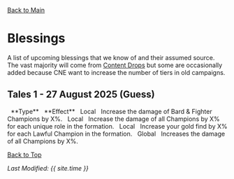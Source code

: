 [Back to Main](index.md)

# Blessings

A list of upcoming blessings that we know of and their assumed source. The vast majority will come from [Content Drops](contentdrops.md) but some are occasionally added because CNE want to increase the number of tiers in old campaigns.

## Tales 1 - 27 August 2025 (Guess)

<span class="blessingsTableColumn">
    <span class="blessingsTableRowHeader">
        <span class="blessingsTableType">
            <span style="margin-left: 8px;">**Type**</span>
        </span>
        <span class="blessingsTableEffect">
            <span style="margin-left: 8px;">**Effect**</span>
        </span>
    </span>
    <span class="blessingsTableRow">
        <span class="blessingsTableType">
            <span style="margin-left: 8px;">Local</span>
        </span>
        <span class="blessingsTableEffect">
            <span style="margin-left: 8px;">Increase the damage of Bard & Fighter Champions by X%.</span>
        </span>
    </span>
    <span class="blessingsTableRow">
        <span class="blessingsTableType">
            <span style="margin-left: 8px;">Local</span>
        </span>
        <span class="blessingsTableEffect">
            <span style="margin-left: 8px;">Increase the damage of all Champions by X% for each unique role in the formation.</span>
        </span>
    </span>
    <span class="blessingsTableRow">
        <span class="blessingsTableType">
            <span style="margin-left: 8px;">Local</span>
        </span>
        <span class="blessingsTableEffect">
            <span style="margin-left: 8px;">Increase your gold find by X% for each Lawful Champion in the formation.</span>
        </span>
    </span>
    <span class="blessingsTableRow">
        <span class="blessingsTableType">
            <span style="margin-left: 8px;">Global</span>
        </span>
        <span class="blessingsTableEffect">
            <span style="margin-left: 8px;">Increases the damage of all Champions by X%.</span>
        </span>
    </span>
</span>

[Back to Top](#top)

*Last Modified: {{ site.time }}*